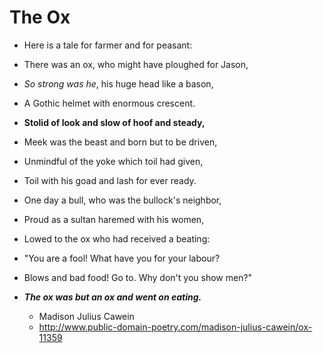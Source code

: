  # The Ox
 
 - Here is a tale for farmer and for peasant:
 - There was an ox, who might have ploughed for Jason,
 - *So strong was he*, his huge head like a bason,
 - A Gothic helmet with enormous crescent.
 - **Stolid of look and slow of hoof and steady,**
 - Meek was the beast and born but to be driven,
 - Unmindful of the yoke which toil had given,
 - Toil with his goad and lash for ever ready.
 - One day a bull, who was the bullock's neighbor,
 - Proud as a sultan haremed with his women,
 - Lowed to the ox who had received a beating:
 - "You are a fool! What have you for your labour?
 - Blows and bad food! Go to. Why don't you show men?"
 - ***The ox was but an ox and went on eating.***
    
    - Madison Julius Cawein
    - http://www.public-domain-poetry.com/madison-julius-cawein/ox-11359
